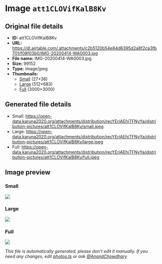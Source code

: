 # Image `att1CLOVifKalB8Kv`

## Original file details

- **ID:** att1CLOVifKalB8Kv
- **URL:** https://dl.airtable.com/.attachments/c2b5120b54e84d6395d2a8f2ca3fb701/f08f03b0/IMG-20200414-WA0003.jpg
- **File name:** IMG-20200414-WA0003.jpg
- **Size:** 99152
- **Type:** image/jpeg
- **Thumbnails:**
  - [Small](https://dl.airtable.com/.attachmentThumbnails/a35ad695259efff7d0afdd213a7e705a/9041af92) (27×36)
  - [Large](https://dl.airtable.com/.attachmentThumbnails/966034d6cf8cc57291277276b746e09f/64f96982) (512×683)
  - [Full](https://dl.airtable.com/.attachmentThumbnails/2329296b7aeb1937f1299b7e400468f0/8fa76e70) (3000×3000)

## Generated file details

- Small: https://open-data.karuna2020.org/attachments/distribution/recYEriAEhiTFNyYa/distribution-pictures/att1CLOVifKalB8Kv/small.jpeg
- Large: https://open-data.karuna2020.org/attachments/distribution/recYEriAEhiTFNyYa/distribution-pictures/att1CLOVifKalB8Kv/large.jpeg
- Full: https://open-data.karuna2020.org/attachments/distribution/recYEriAEhiTFNyYa/distribution-pictures/att1CLOVifKalB8Kv/full.jpeg

## Image preview

### Small

![](https://open-data.karuna2020.org/attachments/distribution/recYEriAEhiTFNyYa/distribution-pictures/att1CLOVifKalB8Kv/small.jpeg)

### Large

![](https://open-data.karuna2020.org/attachments/distribution/recYEriAEhiTFNyYa/distribution-pictures/att1CLOVifKalB8Kv/large.jpeg)

### Full

![](https://open-data.karuna2020.org/attachments/distribution/recYEriAEhiTFNyYa/distribution-pictures/att1CLOVifKalB8Kv/full.jpeg)

_This file is automatically generated, please don't edit it manually. If you need any changes, edit [photos.ts](/photos.ts) or ask [@AnandChowdhary](https://github.com/AnandChowdhary)_
